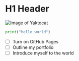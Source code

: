 # H1 Header

![Image of Yaktocat](https://octodex.github.com/images/yaktocat.png)

``` python
print("hello world")
```

- [ ] Turn on GitHub Pages
- [ ] Outline my portfolio
- [ ] Introduce myself to the world
